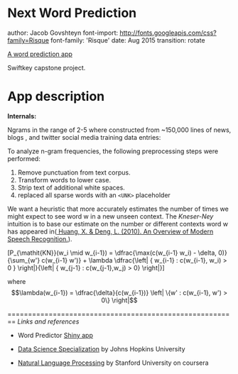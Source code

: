 Next Word Prediction
========================================================
author: Jacob Govshteyn
font-import: http://fonts.googleapis.com/css?family=Risque
font-family: 'Risque'
date: Aug 2015
transition: rotate


[A word prediction app ](https://jacob-govshteyn.shinyapps.io/myApp)

 Swiftkey capstone project.


App description
========================================================

__Internals:__

Ngrams in the range of 2-5 where constructed from ~150,000 lines of news, blogs , and twitter social media training data entries:

To analyze n-gram frequencies, the following preprocessing steps were performed:

1. Remove punctuation from text corpus.
3. Transform words to lower case.
3. Strip text of additional white spaces.
4. replaced all sparse words with an `<UNK>` placeholder


We want a heuristic that more accurately estimates the number of times we might expect to see word w in a new unseen context. The _Kneser-Ney_ intuition is to base our estimate on the number or different contexts word w has appeared in([ Huang, X. & Deng, L. (2010). An Overview of Modern Speech Recognition.](http://research.microsoft.com/pubs/118769/Book-Chap-HuangDeng2010.pdf)).

\[P_{\mathit{KN}}(w_i \mid w_{i-1}) = \dfrac{\max(c(w_{i-1} w_i) - \delta, 0)}{\sum_{w'} c(w_{i-1} w')} + \lambda \dfrac{\left| \{ w_{i-1} : c(w_{i-1}, w_i) > 0 \} \right|}{\left| \{ w_{j-1} : c(w_{j-1},w_j) > 0\} \right|}\]


where $$\lambda(w_{i-1}) = \dfrac{\delta}{c(w_{i-1})} \left| \{w' : c(w_{i-1}, w') > 0\} \right|$$

========================================================
_Links and references_
 
- Word Predictor [Shiny app](https://jacob-govshteyn.shinyapps.io/NextWordKnModel)  
 
- [Data Science Specialization](https://www.coursera.org/specialization/jhudatascience/1) by Johns Hopkins University
- [Natural Language Processing](https://www.coursera.org/course/nlp) by Stanford University on coursera
